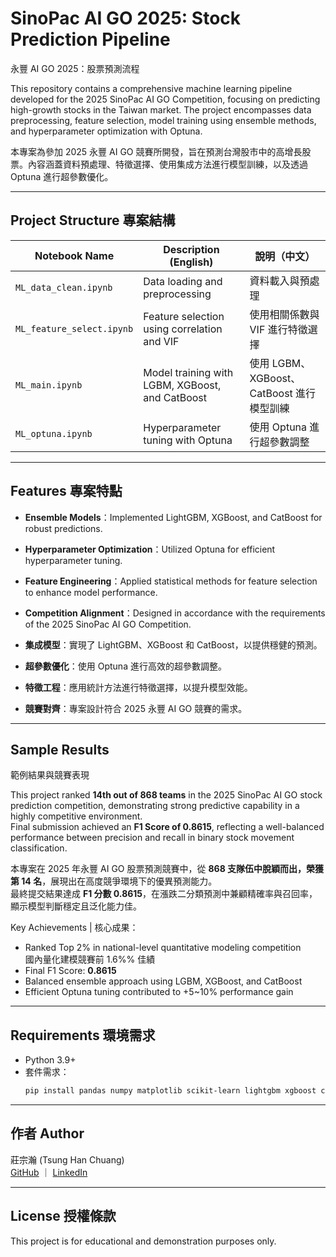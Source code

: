# SinoPac AI GO 2025: Stock Prediction Pipeline  
永豐 AI GO 2025：股票預測流程

This repository contains a comprehensive machine learning pipeline developed for the 2025 SinoPac AI GO Competition, focusing on predicting high-growth stocks in the Taiwan market. The project encompasses data preprocessing, feature selection, model training using ensemble methods, and hyperparameter optimization with Optuna.

本專案為參加 2025 永豐 AI GO 競賽所開發，旨在預測台灣股市中的高增長股票。內容涵蓋資料預處理、特徵選擇、使用集成方法進行模型訓練，以及透過 Optuna 進行超參數優化。

---

## Project Structure 專案結構

| Notebook Name              | Description (English)                                     | 說明（中文）                           |
|----------------------------|------------------------------------------------------------|----------------------------------------|
| `ML_data_clean.ipynb`      | Data loading and preprocessing                             | 資料載入與預處理                        |
| `ML_feature_select.ipynb`  | Feature selection using correlation and VIF                | 使用相關係數與 VIF 進行特徵選擇         |
| `ML_main.ipynb`            | Model training with LGBM, XGBoost, and CatBoost            | 使用 LGBM、XGBoost、CatBoost 進行模型訓練 |
| `ML_optuna.ipynb`          | Hyperparameter tuning with Optuna                          | 使用 Optuna 進行超參數調整              |

---

## Features 專案特點

- **Ensemble Models**：Implemented LightGBM, XGBoost, and CatBoost for robust predictions.
- **Hyperparameter Optimization**：Utilized Optuna for efficient hyperparameter tuning.
- **Feature Engineering**：Applied statistical methods for feature selection to enhance model performance.
- **Competition Alignment**：Designed in accordance with the requirements of the 2025 SinoPac AI GO Competition.

- **集成模型**：實現了 LightGBM、XGBoost 和 CatBoost，以提供穩健的預測。
- **超參數優化**：使用 Optuna 進行高效的超參數調整。
- **特徵工程**：應用統計方法進行特徵選擇，以提升模型效能。
- **競賽對齊**：專案設計符合 2025 永豐 AI GO 競賽的需求。
  
---

## Sample Results  
範例結果與競賽表現

This project ranked **14th out of 868 teams** in the 2025 SinoPac AI GO stock prediction competition, demonstrating strong predictive capability in a highly competitive environment.  
Final submission achieved an **F1 Score of 0.8615**, reflecting a well-balanced performance between precision and recall in binary stock movement classification.

本專案在 2025 年永豐 AI GO 股票預測競賽中，從 **868 支隊伍中脫穎而出，榮獲第 14 名**，展現出在高度競爭環境下的優異預測能力。  
最終提交結果達成 **F1 分數 0.8615**，在漲跌二分類預測中兼顧精確率與召回率，顯示模型判斷穩定且泛化能力佳。

Key Achievements | 核心成果：
- Ranked Top 2% in national-level quantitative modeling competition  
  國內量化建模競賽前 1.6%% 佳績
- Final F1 Score: **0.8615**
- Balanced ensemble approach using LGBM, XGBoost, and CatBoost
- Efficient Optuna tuning contributed to +5~10% performance gain

---

##  Requirements 環境需求
- Python 3.9+
- 套件需求：
  ```bash
  pip install pandas numpy matplotlib scikit-learn lightgbm xgboost catboost optuna

---
## 作者 Author

莊宗瀚 (Tsung Han Chuang)  
[GitHub](https://github.com/CTHQuant) ｜ [LinkedIn](https://linkedin.com/in/宗瀚-莊-1a8588358/)

---
## License 授權條款
This project is for educational and demonstration purposes only.
